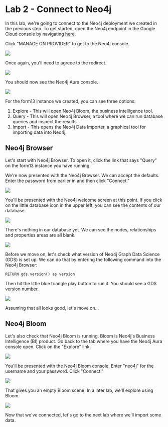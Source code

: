 # Lab 2 - Connect to Neo4j
In this lab, we're going to connect to the Neo4j deployment we created in the previous step.  To get started, open the Neo4j endpoint in the Google Cloud console by navigating [here](https://console.cloud.google.com/marketplace/product/endpoints/prod.n4gcp.neo4j.io).

Click "MANAGE ON PROVIDER" to get to the Neo4j console.

![](images/01-console.png)

Once again, you'll need to agreee to the redirect.

![](images/02-redirect.png)

You should now see the Neo4j Aura console.

![](images/03-aura.png)

For the form13 instance we created, you can see three options:

1. Explore - This will open Neo4j Bloom, the business intelligence tool.
2. Query - This will open Neo4j Browser, a tool where we can run database queries and inspect the results.
3. Import - This opens the Neo4j Data Importer, a graphical tool for importing data into Neo4j.

## Neo4j Browser
Let's start with Neo4j Browser.  To open it, click the link that says "Query" on the form13 instance you have running.

We're now presented with the Neo4j Browser. We can accept the defaults.  Enter the password from earlier in and then click "Connect."

![](images/04-browser.png)

You'll be presented with the Neo4j welcome screen at this point.  If you click on the little database icon in the upper left, you can see the contents of our database.

![](images/05-welcome.png)

There's nothing in our database yet.  We can see the nodes, relationships and properties areas are all blank.

![](images/06-contents.png)

Before we move on, let's check what version of Neo4j Graph Data Science (GDS) is set up.  We can do that by entering the following command into the Neo4j Browser:

    RETURN gds.version() as version

Then hit the little blue triangle play button to run it.  You should see a GDS version number.

![](images/07-gds.png)

Assuming that all looks good, let's move on...

## Neo4j Bloom
Let's also check that Neo4j Bloom is running.  Bloom is Neo4j's Business Intelligence (BI) product.  Go back to the tab where you have the Neo4j Aura console open.  Click on the "Explore" link.

![](images/08-aura.png)

You'll be presented with the Neo4j Bloom console.  Enter "neo4j" for the username and your password.  Click "Connect."

![](images/09-auth.png)

That gives you an empty Bloom scene.  In a later lab, we'll explore using Bloom.

![](images/10-bloom.png)

Now that we've connected, let's go to the next lab where we'll import some data.